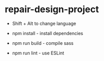 # repair-design-project

* Shift + Alt to change language

* npm install - install dependencies
* npm run build - compile sass
* npm run lint - use ESLint
